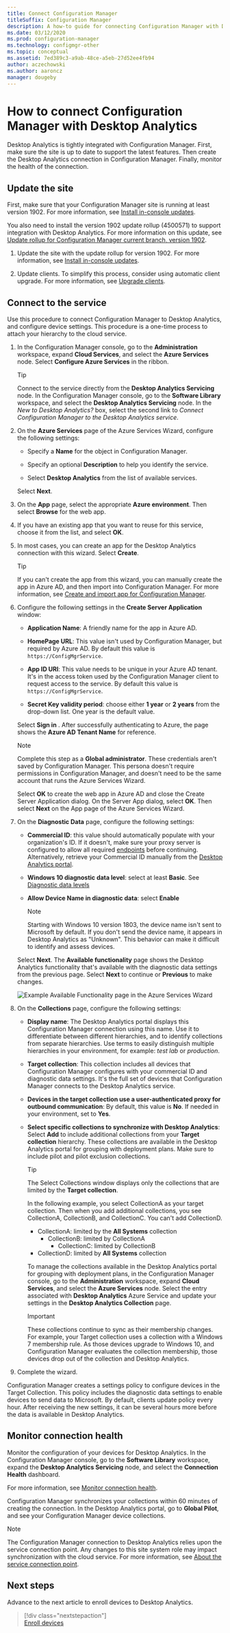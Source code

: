 ```yaml
---
title: Connect Configuration Manager
titleSuffix: Configuration Manager
description: A how-to guide for connecting Configuration Manager with Desktop Analytics.
ms.date: 03/12/2020
ms.prod: configuration-manager
ms.technology: configmgr-other
ms.topic: conceptual
ms.assetid: 7ed389c3-a9ab-48ce-a5eb-27d52ee4fb94
author: aczechowski
ms.author: aaroncz
manager: dougeby
---
```


# How to connect Configuration Manager with Desktop Analytics

Desktop Analytics is tightly integrated with Configuration Manager. First, make sure the site is up to date to support the latest features. Then create the Desktop Analytics connection in Configuration Manager. Finally, monitor the health of the connection.

## <a name="bkmk_hotfix"></a> Update the site

First, make sure that your Configuration Manager site is running at least version 1902. For more information, see [Install in-console updates](/sccm/core/servers/manage/install-in-console-updates).

You also need to install the version 1902 update rollup (4500571) to support integration with Desktop Analytics. For more information on this update, see [Update rollup for Configuration Manager current branch, version 1902](https://support.microsoft.com/help/4500571).

1. Update the site with the update rollup for version 1902. For more information, see [Install in-console updates](/sccm/core/servers/manage/install-in-console-updates).  

2. Update clients. To simplify this process, consider using automatic client upgrade. For more information, see [Upgrade clients](/sccm/core/clients/manage/upgrade/upgrade-clients#automatic-client-upgrade).  

## <a name="bkmk_connect"></a> Connect to the service

Use this procedure to connect Configuration Manager to Desktop Analytics, and configure device settings. This procedure is a one-time process to attach your hierarchy to the cloud service.  

1. In the Configuration Manager console, go to the **Administration** workspace, expand **Cloud Services**, and select the **Azure Services** node. Select **Configure Azure Services** in the ribbon.  

    > [!TIP]  
    > Connect to the service directly from the **Desktop Analytics Servicing** node. In the Configuration Manager console, go to the **Software Library** workspace, and select the **Desktop Analytics Servicing** node. In the *New to Desktop Analytics?* box, select the second link to *Connect Configuration Manager to the Desktop Analytics service*.  

2. On the **Azure Services** page of the Azure Services Wizard, configure the following settings:  

    - Specify a **Name** for the object in Configuration Manager.  

    - Specify an optional **Description** to help you identify the service.  

    - Select **Desktop Analytics** from the list of available services.  
  
   Select **Next**.  

3. On the **App** page, select the appropriate **Azure environment**. Then select **Browse** for the web app.  

4. If you have an existing app that you want to reuse for this service, choose it from the list, and select **OK**.  

5. In most cases, you can create an app for the Desktop Analytics connection with this wizard. Select **Create**.<!-- 3572123 -->  

    > [!TIP]
    > If you can't create the app from this wizard, you can manually create the app in Azure AD, and then import into Configuration Manager. For more information, see [Create and import app for Configuration Manager](/sccm/desktop-analytics/troubleshooting#create-and-import-app-for-configuration-manager).  

6. Configure the following settings in the **Create Server Application** window:  

    - **Application Name**: A friendly name for the app in Azure AD.

    - **HomePage URL**: This value isn't used by Configuration Manager, but required by Azure AD. By default this value is `https://ConfigMgrService`.  

    - **App ID URI**: This value needs to be unique in your Azure AD tenant. It's in the access token used by the Configuration Manager client to request access to the service. By default this value is `https://ConfigMgrService`.  

    - **Secret Key validity period**: choose either **1 year** or **2 years** from the drop-down list. One year is the default value.  

    Select **Sign in** . After successfully authenticating to Azure, the page shows the **Azure AD Tenant Name** for reference.

    > [!NOTE]
    > Complete this step as a **Global administrator**. These credentials aren't saved by Configuration Manager. This persona doesn't require permissions in Configuration Manager, and doesn't need to be the same account that runs the Azure Services Wizard.  

    Select **OK** to create the web app in Azure AD and close the Create Server Application dialog. On the Server App dialog, select **OK**. Then select **Next** on the App page of the Azure Services Wizard.  

7. On the **Diagnostic Data** page, configure the following settings:  

    - **Commercial ID**: this value should automatically populate with your organization's ID. If it doesn't, make sure your proxy server is configured to allow all required [endpoints](/sccm/desktop-analytics/enable-data-sharing#endpoints) before continuing. Alternatively, retrieve your Commercial ID manually from the [Desktop Analytics portal](/sccm/desktop-analytics/monitor-connection-health#bkmk_ViewCommercialID).  

    - **Windows 10 diagnostic data level**: select at least **Basic**. See [Diagnostic data levels](/sccm/desktop-analytics/enable-data-sharing#diagnostic-data-levels)
  
    - **Allow Device Name in diagnostic data**: select **Enable**  

        > [!NOTE]  
        > Starting with Windows 10 version 1803, the device name isn't sent to Microsoft by default. If you don't send the device name, it appears in Desktop Analytics as "Unknown". This behavior can make it difficult to identify and assess devices.  

   Select **Next**. The **Available functionality** page shows the Desktop Analytics functionality that's available with the diagnostic data settings from the previous page. Select **Next** to continue or **Previous** to make changes.  

    ![Example Available Functionality page in the Azure Services Wizard](media/available-functionality.png)

<a name="bkmk_Collections"></a>

8. On the **Collections** page, configure the following settings:  

    - **Display name**: The Desktop Analytics portal displays this Configuration Manager connection using this name. Use it to differentiate between different hierarchies, and to identify collections from separate hierarchies. Use terms to easily distinguish multiple hierarchies in your environment, for example: *test lab* or *production*.

    - **Target collection**: This collection includes all devices that Configuration Manager configures with your commercial ID and diagnostic data settings. It's the full set of devices that Configuration Manager connects to the Desktop Analytics service.  

    - **Devices in the target collection use a user-authenticated proxy for outbound communication**: By default, this value is **No**. If needed in your environment, set to **Yes**.  

    - **Select specific collections to synchronize with Desktop Analytics**: Select **Add** to include additional collections from your **Target collection** hierarchy. These collections are available in the Desktop Analytics portal for grouping with deployment plans. Make sure to include pilot and pilot exclusion collections.  <!-- 4097528 -->  

        > [!TIP]  
        > The Select Collections window displays only the collections that are limited by the **Target collection**.
        >
        > In the following example, you select CollectionA as your target collection. Then when you add additional collections, you see CollectionA, CollectionB, and CollectionC. You can't add CollectionD.
        >
        > - CollectionA: limited by the **All Systems** collection
        >     - CollectionB: limited by CollectionA
        >         - CollectionC: limited by CollectionB
        > - CollectionD: limited by **All Systems** collection
        >
        > To manage the collections available in the Desktop Analytics portal for grouping with deployment plans, in the Configuration Manager console, go to the **Administration** workspace, expand **Cloud Services**, and select the **Azure Services** node. Select the entry associated with **Desktop Analytics** Azure Service and update your settings in the **Desktop Analytics Collection** page.

        > [!IMPORTANT]  
        > These collections continue to sync as their membership changes. For example, your Target collection uses a collection with a Windows 7 membership rule. As those devices upgrade to Windows 10, and Configuration Manager evaluates the collection membership, those devices drop out of the collection and Desktop Analytics.  

9. Complete the wizard.  

Configuration Manager creates a settings policy to configure devices in the Target Collection. This policy includes the diagnostic data settings to enable devices to send data to Microsoft. By default, clients update policy every hour. After receiving the new settings, it can be several hours more before the data is available in Desktop Analytics.

## <a name="bkmk_monitor"></a> Monitor connection health

Monitor the configuration of your devices for Desktop Analytics. In the Configuration Manager console, go to the **Software Library** workspace, expand the **Desktop Analytics Servicing** node, and select the **Connection Health** dashboard.  

For more information, see [Monitor connection health](/sccm/desktop-analytics/monitor-connection-health).

Configuration Manager synchronizes your collections within 60 minutes of creating the connection. In the Desktop Analytics portal, go to  **Global Pilot**, and see your Configuration Manager device collections.

> [!NOTE]
> The Configuration Manager connection to Desktop Analytics relies upon the service connection point. Any changes to this site system role may impact synchronization with the cloud service. For more information, see [About the service connection point](/configmgr/core/servers/deploy/configure/about-the-service-connection-point#bkmk_move).

## Next steps

Advance to the next article to enroll devices to Desktop Analytics.
> [!div class="nextstepaction"]  
> [Enroll devices](/sccm/desktop-analytics/enroll-devices)  
